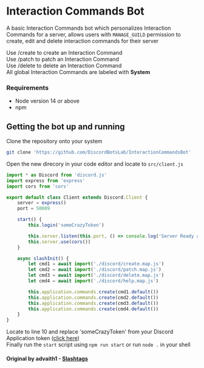 # Interaction Commands Bot
A basic Interaction Commands bot which personalizes Interaction Commands for a server,
allows users with `MANAGE_GUILD` permission to create, edit and delete interaction commands for their server<br>

Use /create to create an Interaction Command<br>
Use /patch to patch an Interaction Command<br>
Use /delete to delete an Interaction Command<br>
All global Interaction Commands are labeled with **System**<br>

### Requirements
- Node version 14 or above
- npm

## Getting the bot up and running
Clone the repository onto your system

```sh
git clone 'https://github.com/DiscordBotsLab/InteractionCommandsBot'
```
Open the new direcory in your code editor and locate to `src/client.js`
```js
import * as Discord from 'discord.js'
import express from 'express'
import cors from 'cors'

export default class Client extends Discord.Client {
    server = express()
    port = 50009

    start() {
        this.login('someCrazyToken')

        this.server.listen(this.port, () => console.log('Server Ready at ' + this.port))
        this.server.use(cors())
    }

    async slashInit() {
        let cmd1 = await import('./discord/create.map.js')
        let cmd2 = await import('./discord/patch.map.js')
        let cmd3 = await import('./discord/delete.map.js')
        let cmd4 = await import('./discord/help.map.js')

        this.application.commands.create(cmd1.default())
        this.application.commands.create(cmd2.default())
        this.application.commands.create(cmd3.default())
        this.application.commands.create(cmd4.default())
    }
}
```
Locate to line 10 and replace 'someCrazyToken' from your Discord Application token ([click here](https://discord.com/developers/applications))<br>
Finally run the `start` script using `npm run start` or run `node .` in your shell

#### Original by advaith1 - [Slashtags](https://github.com/advaith1/slashtags)
